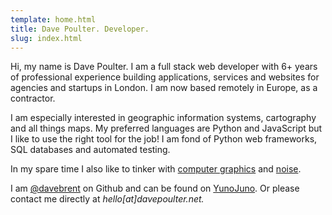 ```yaml
---
template: home.html
title: Dave Poulter. Developer.
slug: index.html
---
```

<p>
Hi, my name is Dave Poulter. I am a full stack web developer with 6+ years of
professional experience building applications, services and websites for
agencies and startups in London. I am now based remotely in Europe, as a
contractor.
</p>

<p>
I am especially interested in geographic information systems, cartography and
all things maps. My preferred languages are Python and JavaScript but I like to
use the right tool for the job! I am fond of Python web frameworks, SQL
databases and automated testing.
</p>

<p>
In my spare time I also like to tinker with <a target="_blank" href="https://github.com/davebrent/suze">computer graphics</a>
and <a target="_blank" href="https://github.com/davebrent/jez">noise</a>.
</p>

<p>
I am <a target="_blank" href="https://github.com/davebrent/">@davebrent</a> on
Github and can be found on <a target="_blank" href="https://uk.yunojuno.com/p/dave-poulter">YunoJuno</a>.
Or please contact me directly at <em>hello[at]davepoulter.net<em>.
</p>
